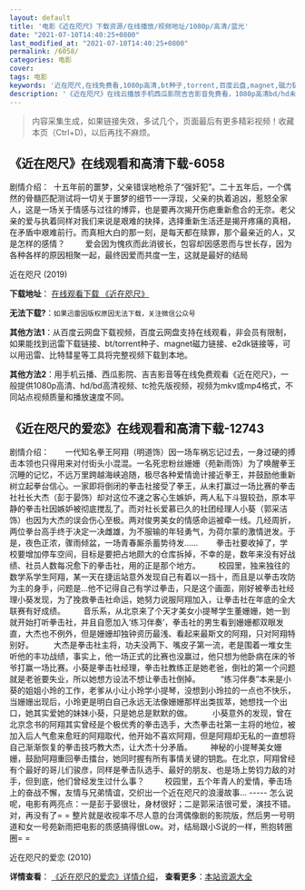 ```yaml
---
layout: default
title: '电影《近在咫尺》下载资源/在线播放/视频地址/1080p/高清/蓝光'
date: "2021-07-10T14:40:25+0800"
last_modified_at: "2021-07-10T14:40:25+0800"
permalink: /6058/
categories: 电影
cover:
tags: 电影
keywords: '近在咫尺,在线免费看,1080p高清,bt种子,torrent,百度云盘,magnet,磁力链,迅雷下载资源'
description: '《近在咫尺》在线云播放手机西瓜影院吉吉影音免费看，1080p高清bd/hd未删减完整版和tc抢先枪版，mkv/mp4格式，附带bt/torrent种子、magnet/磁力链、百度云盘、网盘资源迅雷下载链接'
---
```


>内容采集生成，如果链接失效，多试几个，页面最后有更多精彩视频！收藏本页（Ctrl+D)，以后再找不麻烦。


## 《近在咫尺》在线观看和高清下载-6058

剧情介绍：  十五年前的噩梦，父亲错误地枪杀了“强奸犯”。二十五年后，一个偶然的骨髓匹配测试将一切关于噩梦的细节一一浮现，父亲的执着追凶，惹怒全家人，这是一场关于情感与过往的博弈，也是要再次揭开伤疤重新愈合的无奈。老父亲的爱与执着同样对我们来说是艰难的抉择，选择重新生活还是揭开疼痛的真相，在矛盾中艰难前行。而真相大白的那一刻，是每天都在赎罪，那个最亲近的人，又是怎样的感情？         爱会因为愧疚而此消彼长，包容却因感恩而与世长存，因为各种各样的原因相聚一起，最终因爱而共度一生，这就是最好的结局


近在咫尺 (2019)

**下载地址**： [在线观看下载 《近在咫尺》](https://www.btbtdy.me/btdy/dy15412.html) 


**无法下载?**：`如果迅雷因版权原因无法下载，关注微信公众号 `

**其他方法1**：从百度云网盘下载视频，百度云网盘支持在线观看，非会员有限制，如果能找到迅雷下载链接、bt/torrent种子、magnet磁力链接、e2dk链接等，可以用迅雷、比特彗星等工具将完整视频下载到本地。

**其他方法2**：用手机云播、西瓜影院、吉吉影音等在线免费观看《近在咫尺》，一般提供1080p高清、hd/bd高清视频、tc抢先版视频，视频为mkv或mp4格式，不同站点视频质量和播放速度不同。


## 《近在咫尺的爱恋》在线观看和高清下载-12743

剧情介绍：　　一代知名拳王阿翔（明道饰）因一场车祸忘记过去，一身过硬的搏击本领也只得用来对付街头小混混。一名死忠粉丝姗姗（苑新雨饰）为了唤醒拳王沉睡的记忆，不远万里跨越海峡追随，极尽各种爱情诡计接近拳王，并鼓励他重新树立起拳台信心。一家即将倒闭的拳击社接受了拳王，从未打赢过一场比赛的拳击社社长大杰（彭于晏饰）却对这位不速之客心生嫉妒，两人私下斗狠较劲，原本平静的拳击社因嫉妒被彻底搅乱了。而对社长爱慕已久的社团经理人小葵（郭采洁饰）也因为大杰的误会伤心至极。两对俊男美女的情感命运被牵一线。几经周折，两位拳台高手终于决定一决雌雄，为不服输的年轻勇气，为荷尔蒙的激情迸发。于是，夜色正浓，骤雨倾盆，一场青春厮杀蓄势待发…… 　　拳击社要收掉了，学校要增加停车空间，目标是要把占地颇大的仓库拆掉，不幸的是，数年来没有好战绩、社员人数每况愈下的拳击社，用的正是那个地方。 　　校园里，独来独往的数学系学生阿翔，某一天在捷运站意外发现自己有着以一挡十，而且是以拳击攻防为主的身手，问题是…他不记得自己有学过拳击，只是这个画面，刚好被拳击社经理小葵发现，为了挽救拳击社命运，她努力说服阿翔加入，让拳击社在年底的全大联赛有好成绩。 　　音乐系，从北京来了个天才美女小提琴学生董姗姗，她一到就开始打听拳击社，并且自愿加入‘练习伴奏’，拳击社的男生看到姗姗都双眼发直，大杰也不例外，但是姗姗却独钟资历最浅、看起来最斯文的阿翔，只对阿翔特别好。  　　大杰是拳击社主将，功夫没两下、嘴皮子第一流，老是围着一堆女生听他的丰功战绩，事实上，他一场正式的比赛也没赢过，他只想为他卧病在床的爷爷打赢一场比赛。小葵是拳击社经理，拳击社教练正是她老爸，倒社的第一个问题就是老爸要失业，所以她想方设法不想让拳击社倒掉。  　　“练习伴奏”本来是小葵的姐姐小玲的工作，老爹从小让小玲学小提琴，没想到小玲拉的一点也不快乐，当姗姗出现后，小玲更是明白自己永远无法像姗姗那样出类拔萃，她想找一个出口，她其实爱她的妹妹小葵，只是她总是默默的做。  　　小葵意外的发现，曾在北京念书的阿翔其实曾经是个极优秀的拳击选手，大杰拳击社第一主将的地位，被加入后人气愈来愈旺的阿翔取代，他开始不喜欢阿翔，但是阿翔却无私的一直想将自己渐渐恢复的拳击技巧教大杰，让大杰十分矛盾。 　　神秘的小提琴美女姗姗，鼓励阿翔重回拳击擂台，她同时握有所有事情关键的钥匙。在北京，阿翔曾经有个最好的哥儿们骏彦，同样是拳击队选手、最好的朋友、也是场上势钧力敌的对手，但到底，他们曾经发生过什么事？  　　校园里，五个年青人的爱情，拳击场上的奋战不懈，友情与兄弟情谊，交织出一个近在咫尺的浪漫故事… ----- 怎么说呢，电影有两亮点：一是彭于晏很壮，身材很好；二是郭采洁很可爱，演技不错。对，再没有了= = 整片就是收视率不尽人意的台湾偶像剧的影院版，然后男一号明道和女一号苑新雨把电影的质感搞得很Low。对，结局跟小S说的一样，熊抱转圈圈= =


近在咫尺的爱恋 (2010)

**详情查看**： [《近在咫尺的爱恋》详情介绍](/movie/12743/)， **查看更多**：[本站资源大全](/movie/t/all/)

